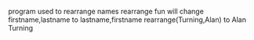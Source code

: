 program used to rearrange names
rearrange fun will change firstname,lastname to lastname,firstname
rearrange(Turning,Alan) to Alan Turning
